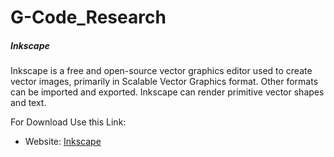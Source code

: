 # G-Code_Research
##### Inkscape

Inkscape is a free and open-source vector graphics editor used to create vector images, primarily in Scalable Vector Graphics format. Other formats can be imported and exported. Inkscape can render primitive vector shapes and text.

For Download Use this Link:

* Website: [Inkscape](https://www.google.com/url?sa=t&rct=j&q=&esrc=s&source=web&cd=&cad=rja&uact=8&ved=2ahUKEwi2hYm7mfTzAhWmsaQKHVXbAwIQFnoECAkQAQ&url=https%3A%2F%2Finkscape.org%2F&usg=AOvVaw2L56lZ2_PRGn3VKbFxOL3b)

